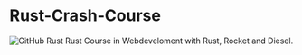# Rust-Crash-Course
![GitHub Rust](https://img.shields.io/github/languages/top/{WinstonInRust}/{Rust_Crash_Course}?color=red) 
Rust Course in Webdeveloment with Rust, Rocket and Diesel. 
